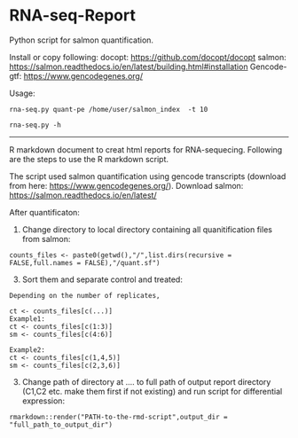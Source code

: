 # RNA-seq-Report

Python script for salmon quantification. 

Install or copy following:
docopt: https://github.com/docopt/docopt
salmon: https://salmon.readthedocs.io/en/latest/building.html#installation
Gencode-gtf: https://www.gencodegenes.org/

Usage:
```
rna-seq.py quant-pe /home/user/salmon_index  -t 10

rna-seq.py -h
```
________________________________________________________


R markdown document to creat html reports for RNA-sequecing. 
Following are the steps to use the R markdown script.

The script used salmon quantification using gencode transcripts (download from here: https://www.gencodegenes.org/). 
Download salmon: https://salmon.readthedocs.io/en/latest/

After quantificaton:


1. Change directory to local directory containing all quanitification files from salmon:
```
counts_files <- paste0(getwd(),"/",list.dirs(recursive = FALSE,full.names = FALSE),"/quant.sf")
```

3. Sort them and separate control and treated:
```
Depending on the number of replicates,

ct <- counts_files[c(...)]
Example1:
ct <- counts_files[c(1:3)]
sm <- counts_files[c(4:6)]

Example2:
ct <- counts_files[c(1,4,5)]
sm <- counts_files[c(2,3,6)]

```
3. Change path of directory at .... to full path of output report directory (C1,C2 etc. make them first if not existing) and run script for differential expression:
```
rmarkdown::render("PATH-to-the-rmd-script",output_dir = "full_path_to_output_dir")
```
